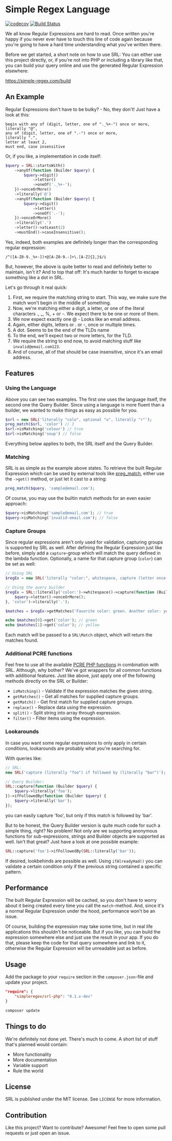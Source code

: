 # Simple Regex Language

[![codecov](https://codecov.io/gh/SimpleRegex/SRL-PHP/branch/master/graph/badge.svg)](https://codecov.io/gh/SimpleRegex/SRL-PHP)
[![Build Status](https://travis-ci.org/SimpleRegex/SRL-PHP.svg?branch=master)](https://travis-ci.org/SimpleRegex/SRL-PHP)

We all know Regular Expressions are hard to read. Once written you're
happy if you never ever have to touch this line of code again because
you're going to have a hard time understanding what you've written there.

Before we get started, a short note on how to use SRL: You can either
use this project directly, or, if you're not into PHP or including a
library like that, you can build your query online and use the generated
Regular Expression elsewhere:

https://simple-regex.com/build

## An Example

Regular Expressions don't have to be bulky? - No, they don't!
Just have a look at this:

```
begin with any of (digit, letter, one of "._%+-") once or more,
literally "@",
any of (digit, letter, one of ".-") once or more,
literally ".",
letter at least 2,
must end, case insensitive
```

Or, if you like, a implementation in code itself:

```php
$query = SRL::startsWith()
    ->anyOf(function (Builder $query) {
        $query->digit()
            ->letter()
            ->oneOf('._%+-');
    })->onceOrMore()
    ->literally('@')
    ->anyOf(function (Builder $query) {
        $query->digit()
            ->letter()
            ->oneOf('.-');
    })->onceOrMore()
    ->literally('.')
    ->letter()->atLeast(2)
    ->mustEnd()->caseInsensitive();
```

Yes, indeed, both examples are definitely longer than the corresponding
regular expression:

```
/^([A-Z0-9._%+-])+@[A-Z0-9.-]+\.[A-Z]{2,}$/i
```

But, however, the above is quite better to read and definitely better
to maintain, isn't it? And to top that off: It's much harder to forget
to escape something like a dot in SRL.

Let's go through it real quick:

1. First, we require the matching string to start. This way, we make sure
the match won't begin in the middle of something.
2. Now, we're matching either a digit, a letter, or one of the literal
characters ., _, %, + or -. We expect there to be one or more of them.
3. We now expect exactly one @ - Looks like an email address.
4. Again, either digits, letters or . or -, once or multiple times.
5. A dot. Seems to be the end of the TLDs name
6. To the end, we'll expect two or more letters, for the TLD.
7. We require the string to end now, to avoid matching stuff like 
`invalid@email.com123`.
8. And of course, all of that should be case insensitive, since it's
an email address.

## Features

### Using the Language

Above you can see two examples. The first one uses the language itself,
the second one the Query Builder. Since using a language is more fluent
than a builder, we wanted to make things as easy as possible for you.

```php
$srl = new SRL('literally "colo", optional "u", literally "r"');
preg_match($srl, 'color') // 1
$srl->isMatching('colour') // true
$srl->isMatching('soup') // false
```

Everything below applies to both, the SRL itself and the Query Builder.

### Matching

SRL is as simple as the example above states. To retrieve
the built Regular Expression which can be used by external tools like
[preg_match](http://php.net/manual/en/function.preg-match.php), either
use the `->get()` method, or just let it cast to a string:

```php
preg_match($query, 'sample@email.com');
```

Of course, you may use the builtin match methods for an even easier
approach:

```php
$query->isMatching('sample@email.com'); // true
$query->isMatching('invalid-email.com'); // false
```

### Capture Groups

Since regular expressions aren't only used for validation, capturing
groups is supported by SRL as well. After defining the Regular
Expression just like before, simply add a `capture`-group which will
match the query defined in the lambda function. Optionally, a name for
that capture group (`color`) can be set as well:

```php
// Using SRL
$regEx = new SRL('literally "color:", whitespace, capture (letter once or more) as "color", literally "."');

// Using the query builder
$regEx = SRL::literally('color:')->whitespace()->capture(function (Builder $query) {
    $query->letter()->onceOrMore();
}, 'color')->literally('.');

$matches = $regEx->getMatches('Favorite color: green. Another color: yellow.');

echo $matches[0]->get('color'); // green
echo $matches[1]->get('color'); // yellow
```

Each match will be passed to a `SRL\Match` object, which will return the
matches found.

### Additional PCRE functions

Feel free to use all the available [PCRE PHP functions](http://php.net/manual/en/ref.pcre.php)
in combination with SRL. Although, why bother? We've got wrappers for
all common functions with additional features. Just like above, just
apply one of the following methods directly on the SRL or Builder:

* `isMatching()` - Validate if the expression matches the given string.
* `getMatches()` - Get all matches for supplied capture groups.
* `getMatch()` - Get first match for supplied capture groups.
* `replace()` - Replace data using the expression.
* `split()` - Split string into array through expression.
* `filter()` - Filter items using the expression.

### Lookarounds

In case you want some regular expressions to only apply in certain
conditions, lookarounds are probably what you're searching for.

With queries like:

```php
// SRL:
new SRL('capture (literally "foo") if followed by (literally "bar")');

// Query Builder:
SRL::capture(function (Builder $query) {
    $query->literally('foo');
})->ifFollowedBy(function (Builder $query) {
    $query->literally('bar');
});
```

you can easily capture 'foo', but only if this match is followed by
'bar'.

But to be honest, the Query Builder version is quite much code for
such a simple thing, right? No problem! Not only are we supporting
anonymous functions for sub-expressions, strings and Builder objects
are supported as well.
Isn't that great? Just have a look at one possible example:

```php
SRL::capture('foo')->ifFollowedBy(SRL::literally('bar'));
```

If desired, lookbehinds are possible as well. Using `ifAlreadyHad()`
you can validate a certain condition only if the previous string
contained a specific pattern.

## Performance

The built Regular Expression will be cached, so you don't have to worry
about it being created every time you call the `match`-method. And,
since it's a normal Regular Expression under the hood, performance
won't be an issue.

Of course, building the expression may take some time, but in real life
applications this shouldn't be noticeable. But if you like, you can
build the expression somewhere else and just use the result in your app.
If you do that, please keep the code for that query somewhere and link
to it, otherwise the Regular Expression will be unreadable just as before.

## Usage

Add the package to your ``require`` section in the ``composer.json``-file
and update your project.

```json
"require": {
    "simpleregex/srl-php": "0.1.x-dev"
}
```

```sh
composer update
```

## Things to do

We're definitely not done yet. There's much to come. A short list of
stuff that's planned would contain:

* More functionality
* More documentation
* Variable support
* Rule the world

## License

SRL is published under the MIT license. See `LICENSE` for more information.

## Contribution

Like this project? Want to contribute? Awesome! Feel free to open some
pull requests or just open an issue.